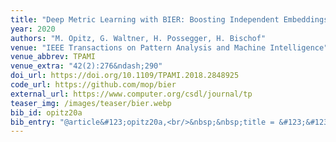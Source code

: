 ```yaml
---
title: "Deep Metric Learning with BIER: Boosting Independent Embeddings Robustly"
year: 2020
authors: "M. Opitz, G. Waltner, H. Possegger, H. Bischof"
venue: "IEEE Transactions on Pattern Analysis and Machine Intelligence"
venue_abbrev: TPAMI
venue_extra: "42(2):276&ndash;290"
doi_url: https://doi.org/10.1109/TPAMI.2018.2848925
code_url: https://github.com/mop/bier
external_url: https://www.computer.org/csdl/journal/tp
teaser_img: /images/teaser/bier.webp
bib_id: opitz20a
bib_entry: "@article&#123;opitz20a,<br/>&nbsp;&nbsp;title = &#123;&#123;Deep Metric Learning with BIER: Boosting Independent Embeddings Robustly&#125;&#125;,<br/>&nbsp;&nbsp;author = &#123;Michael Opitz and Georg Waltner and Horst Possegger and Horst Bischof&#125;,<br/>&nbsp;&nbsp;journal = &#123;IEEE Transactions on Pattern Analysis and Machine Intelligence (TPAMI)&#125;,<br/>&nbsp;&nbsp;volume = &#123;42&#125;,<br/>&nbsp;&nbsp;number = &#123;2&#125;,<br/>&nbsp;&nbsp;pages = &#123;276--290&#125;,<br/>&nbsp;&nbsp;year = &#123;2020&#125;<br/>&#125;"
---
```

